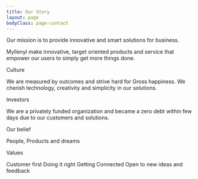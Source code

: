 ```yaml
---
title: Our Story
layout: page
bodyClass: page-contact
---
```


Our mission is to provide innovative and smart solutions for business.

Myllenyl make innovative, target oriented products and service that empower our users to simply get more things done.

Culture

We are measured by outcomes and strive hard for Gross happiness. We cherish technology, creativity and simplicity in our solutions.

Investors

We are a privately funded organization and became a zero debt within few days due to our customers and solutions.

Our belief

People, Products and dreams

Values

Customer first
Doing it right
Getting Connected
Open to new ideas and feedback
